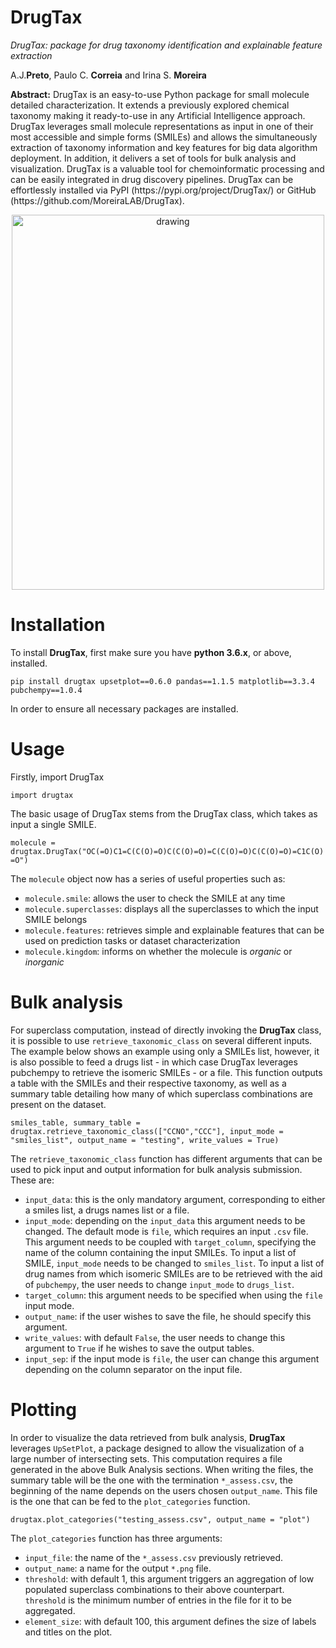 # DrugTax
*DrugTax: package for drug taxonomy identification and explainable feature extraction*
<p>
A.J.<b>Preto</b>, Paulo C. <b>Correia</b> and Irina S. <b>Moreira</b>
</p>
<p>
<b>Abstract:</b> DrugTax is an easy-to-use Python package for small molecule detailed characterization. It extends a previously explored chemical taxonomy making it ready-to-use in any Artificial Intelligence approach. DrugTax leverages small molecule representations as input in one of their most accessible and simple forms (SMILEs) and allows the simultaneously extraction of taxonomy information and key features for big data algorithm deployment. In addition, it delivers a set of tools for bulk analysis and visualization. DrugTax is a valuable tool for chemoinformatic processing and can be easily integrated in drug discovery pipelines. DrugTax can be effortlessly installed via PyPI (https://pypi.org/project/DrugTax/) or GitHub (https://github.com/MoreiraLAB/DrugTax).
</p>

<p align="center">
<img src="drugtax.png" alt="drawing" width="500" height ="600"/>
</p>

# Installation

To install **DrugTax**, first make sure you have **python 3.6.x**, or above, installed.

`pip install drugtax upsetplot==0.6.0 pandas==1.1.5 matplotlib==3.3.4 pubchempy==1.0.4`

In order to ensure all necessary packages are installed.

# Usage
Firstly, import DrugTax

`import drugtax`

The basic usage of DrugTax stems from the DrugTax class, which takes as input a single SMILE.

`molecule = drugtax.DrugTax("OC(=O)C1=C(C(O)=O)C(C(O)=O)=C(C(O)=O)C(C(O)=O)=C1C(O)=O")`

The `molecule` object now has a series of useful properties such as:

- `molecule.smile`: allows the user to check the SMILE at any time
- `molecule.superclasses`: displays all the superclasses to which the input SMILE belongs
- `molecule.features`: retrieves simple and explainable features that can be used on prediction tasks or dataset characterization
- `molecule.kingdom`: informs on whether the molecule is *organic* or *inorganic*

# Bulk analysis

For superclass computation, instead of directly invoking the **DrugTax** class, it is possible to use `retrieve_taxonomic_class` on several different inputs. The example below shows an example using only a SMILEs list, however, it is also possible to feed a drugs list - in which case DrugTax leverages pubchempy to retrieve the isomeric SMILEs - or a file. This function outputs a table with the SMILEs and their respective taxonomy, as well as a summary table detailing how many of which superclass combinations are present on the dataset.

`smiles_table, summary_table = drugtax.retrieve_taxonomic_class(["CCNO","CCC"], input_mode = "smiles_list", output_name = "testing", write_values = True)`

The `retrieve_taxonomic_class` function has different arguments that can be used to pick input and output information for bulk analysis submission. These are:
- `input_data`: this is the only mandatory argument, corresponding to either a smiles list, a drugs names list or a file.
- `input_mode`: depending on the `input_data` this argument needs to be changed. The default mode is `file`, which requires an input `.csv` file. This argument needs to be coupled with `target_column`, specifying the name of the column containing the input SMILEs. To input a list of SMILE, `input_mode` needs to be changed to `smiles_list`. To input a list of drug names from which isomeric SMILEs are to be retrieved with the aid of `pubchempy`, the user needs to change `input_mode` to `drugs_list`.
- `target_column`: this argument needs to be specified when using the `file` input mode.
- `output_name`: if the user wishes to save the file, he should specify this argument.
- `write_values`: with default `False`, the user needs to change this argument to `True` if he wishes to save the output tables.
- `input_sep`: if the input mode is `file`, the user can change this argument depending on the column separator on the input file. 

# Plotting

In order to visualize the data retrieved from bulk analysis, **DrugTax** leverages `UpSetPlot`, a package designed to allow the visualization of a large number of intersecting sets. This computation requires a file generated in the above Bulk Analysis sections. When writing the files, the summary table will be the one with the termination `*_assess.csv`, the beginning of the name depends on the users chosen `output_name`. This file is the one that can be fed to the `plot_categories` function.

`drugtax.plot_categories("testing_assess.csv", output_name = "plot")`

The `plot_categories` function has three arguments:
- `input_file`: the name of the `*_assess.csv` previously retrieved.
- `output_name`: a name for the output `*.png` file.
- `threshold`: with default 1, this argument triggers an aggregation of low populated superclass combinations to their above counterpart. `threshold` is the minimum number of entries in the file for it to be aggregated. 
- `element_size`: with default 100, this argument defines the size of labels and titles on the plot.